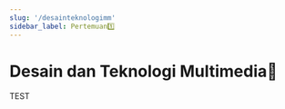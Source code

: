 ```yaml
---
slug: '/desainteknologimm'
sidebar_label: Pertemuan1️⃣
---
```

# Desain dan Teknologi Multimedia🎨

TEST